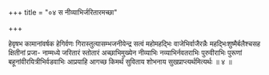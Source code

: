 +++
title = "०४ स नीव्याभिर्जरितारमच्छा"

+++

हेवृषभ कामानांवर्षक हेगिर्वणः गिरास्तुत्यासम्भजनीयेन्द्र सत्वं महोमहद्भिः वाजेभिर्वाजैरन्नैः महद्भिःशुष्मैर्बलैश्चसह क्षितीनां प्रजा- नाम्मध्ये जरितारं स्तोतारं अच्छाभिमुख्येन नीव्याभिः नव्याभिर्नवतराभिः पुरुवीराभिः पुरूणां बहूनांवीरयित्रीभिर्वडवाभिः आप्रयाहि आगच्छ किमर्थं सुविताय शोभनाय सुखप्राप्त्यर्थमित्यर्थः ॥ ४ ॥